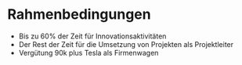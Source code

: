 # Rahmenbedingungen

- Bis zu 60% der Zeit für Innovationsaktivitäten
- Der Rest der Zeit für die Umsetzung von Projekten als Projektleiter
- Vergütung 90k plus Tesla als Firmenwagen

